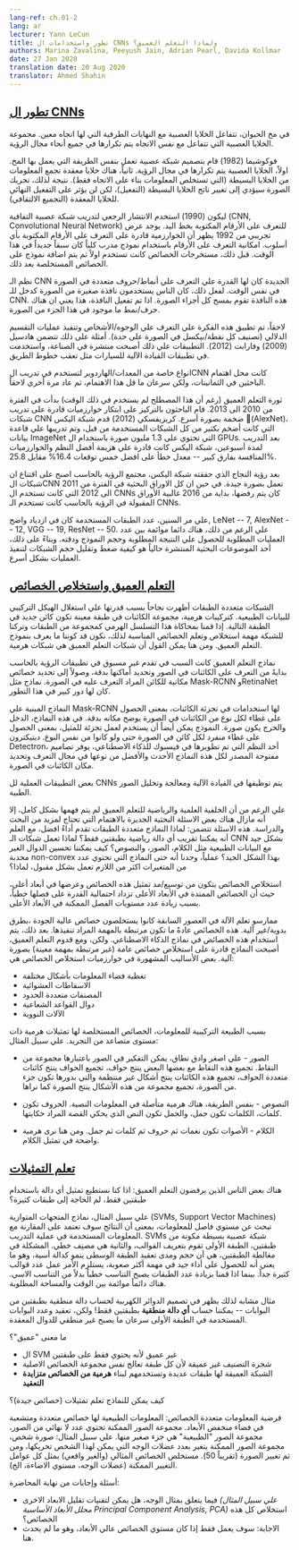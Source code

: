 ```yaml
---
lang-ref: ch.01-2
lang: ar
lecturer: Yann LeCun
title: تطور واستخدامات ال CNNs ولماذا التعلم العميق؟
authors: Marina Zavalina, Peeyush Jain, Adrian Pearl, Davida Kollmar
date: 27 Jan 2020
translation date: 20 Aug 2020
translator: Ahmed Shahin
---
```



## [تطور ال CNNs](https://www.youtube.com/watch?v=0bMe_vCZo30&t=2965s)

<!--In animal brains, neurons react to edges that are at particular orientations. Groups of neurons that react to the same orientations are replicated over all of the visual field.-->

في مخ الحيوان، تتفاعل الخلايا العصبية مع النهايات الطرفية التي لها اتجاه معين. مجموعة الخلايا العصبية التي تتفاعل مع نفس الاتجاه يتم تكرارها في جميع أنحاء مجال الرؤية.

<!-- Fukushima (1982) built a neural net (NN) that worked the same way as the brain, based on two concepts. First, neurons are replicated across the visual field. Second, there are complex cells that pool the information from simple cells (orientation-selective units). As a result, the shift of the picture will change the activation of simple cells, but will not influence the integrated activation of the complex cell (convolutional pooling). -->

فوكوشيما (1982) قام بتصميم شبكة عصبية تعمل بنفس الطريقة التي يعمل بها المخ. اولاً، الخلايا العصبية يتم تكرارها في مجال الرؤية. ثانياً، هناك خلايا معقدة تجمع المعلومات من الخلايا البسيطة (التي تستخلص المعلومات بناء على الاتجاه فقط). نتيجة لذلك، تحريك الصورة سيؤدي إلى تغيير ناتج الخلايا البسيطة (التفعيل)، لكن لن يؤثر على التفعيل النهائي للخلايا المعقدة (التجميع الالتفافي).

<!-- LeCun (1990) used backprop to train a CNN to recognize handwritten digits. There is a demo from 1992 where the algorithm recognizes the digits of any style. Doing character/pattern recognition using a model that is trained end-to-end was new at that time. Previously, people had used feature extractors with a supervised model on top. -->

ليكون (1990) استخدم الانتشار الرجعي لتدريب شبكة عصبية التفافية (CNN, Convolutional Neural Network) للتعرف على الأرقام المكتوبة بخط اليد. يوجد عرض تجريبي من 1992 يظهر أن الخوارزمية قادرة على التعرف على الأرقام المكتوبة بأي أسلوب. امكانية التعرف على الأرقام باستخدام نموذج مدرب كلياً كان سبقاً جديداً في هذا الوقت. قبل ذلك، مستخرجات الخصائص كانت تستخدم اولاً ثم يتم اضافة نموذج على الخصائص المستخلصة بعد ذلك.

<!-- These new CNN systems could recognize multiple characters in the image at the same time. To do it, people used a small input window for a CNN and swiped it over the whole image. If it activated, it meant there was a particular character present. -->

نظم الـ CNN الجديدة كان لها القدرة علي التعرف علي أنماط/حروف متعددة في الصورة في نفس الوقت. لفعل ذلك، كان الناس يستخدمون نافذة صغيرة من الصورة كدخل للـ CNN. هذه النافذة تقوم بمسح كل أجزاء الصورة. اذا تم تفعيل النافذة، هذا يعني ان هناك حرف/نمط ما موجود في هذا الجزء من الصورة.

<!-- Later, this idea was applied to faces/people detection and semantic segmentation (pixel-wise classification). Examples include Hadsell (2009) and Farabet (2012). This eventually became popular in industry, used in autonomous driving applications such as lane tracking. -->

لاحقاً، تم تطبيق هذه الفكرة علي التعرف علي الوجوه/الأشخاص وتنفيذ عمليات التقسيم الدلالي (تصنيف كل نقطة/بيكسل في الصورة على حدة). أمثلة على ذلك تتضمن هادسيل (2009) وفارابت (2012). التطبيقات علي ذلك أصبحت منتشرة في الصناعة، واستخدمت في تطبيقات القيادة الآلية للسيارات مثل تعقب خطوط الطريق.

<!-- Special types of hardware to train CNN were a hot topic in the 1980s, then the interest dropped, and now it has become popular again. -->

انواع خاصة من المعدات/الهاردوير لتستخدم في تدريب الCNN كانت محل اهتمام الباحثين في الثمانينات، ولكن سرعان ما قل هذا الاهتمام، ثم عاد مرة أخري لاحقاً.

<!-- The deep learning (though the term was not used at that time) revolution started in 2010-2013. Researchers focused on inventing algorithms that could help train large CNNs faster. Krizhevsky (2012) came up with AlexNet, which was a much larger CNN than those used before, and trained it on ImageNet (1.3 million samples) using GPUs. After running for a couple of weeks AlexNet beat the performance of the best competing systems by a large margin -- a 25.8% *vs.* 16.4% top-5 error rate. -->

ثورة التعلم العميق (رغم أن هذا المصطلح لم يستخدم في ذلك الوقت) بدأت في الفترة من 2010 الى 2013. قام الباحثون بالتركيز على ابتكار خوارزميات قادرة على تدريب شبكات CNN ضخمة بصورة أسرع. كريزيفسكي (2012) قدم شبكة اليكس (ِAlexNet)، التي كانت أضخم بكثير من كل الشبكات المستخدمة من قبل، وتم تدريبها علي قاعدة بيانات ImageNet التي تحتوي على 1.3 مليون صورة باستخدام ال GPUs. بعد التدريب لمدة أسبوعين، شبكة اليكس كانت قادرة علي هزيمة أفضل النظم والخوارزميات المنافسة بفارق كبير -- معدل خطأ على افضل خمس توقعات 16.4% مقابل 25.8%.

<!-- After seeing AlexNet's success, the computer vision (CV) community was convinced that CNNs work. While all papers from 2011-2012 that mentioned CNNs had been rejected, since 2016 most accepted CV papers use CNNs. -->

بعد رؤية النجاح الذي حققته شبكة اليكس، مجتمع الرؤية بالحاسب اصبح على اقتناع ان شبكات الCNN تعمل بصورة جيدة. في حين ان كل الاوراق البحثية في الفترة من 2011 الى 2012 التي كانت تستخدم ال CNNs كان يتم رفضها، بداية من 2016 غالبية الأوراق المقبولة في الرؤية بالحاسب كانت تستخدم الـ CNNs.

<!-- Over the years, the number of layers used has been increasing: LeNet -- 7, AlexNet -- 12, VGG -- 19, ResNet -- 50. However, there is a trade-off between the number of operations needed to compute the output, the size of the model, and its accuracy. Thus, a popular topic now is how to compress the networks to make the computations faster. -->

علي مر السنين، عدد الطبقات المستخدمة كان في ازدياد واضح, LeNet -- 7, AlexNet -- 12, VGG -- 19, ResNet -- 50. علي الرغم من ذلك، هناك دائما موائمة بين عدد العمليات المطلوبة للحصول علي النتيجة المطلوبة وحجم النموذج ودقته. وبناءً على ذلك، أحد الموضوعات البحثية المنتشرة حالياً هو كيفية ضغط وتقليل حجم الشبكات لتنفيذ العمليات بشكل أسرع.

<!-- Deep Learning and Feature Extraction -->

## [التعلم العميق واستخلاص الخصائص](https://www.youtube.com/watch?v=0bMe_vCZo30&t=3955s)

<!-- Multilayer networks are successful because they exploit the compositional structure of natural data. In compositional hierarchy, combinations of objects at one layer in the hierarchy form the objects at the next layer. If we mimic this hierarchy as multiple layers and let the network learn the appropriate combination of features, we get what is called Deep Learning architecture. Thus, Deep Learning networks are hierarchical in nature. -->

الشبكات متعددة الطبقات أظهرت نجاحاً بسبب قدرتها علي استغلال الهيكل التركيبي للبيانات الطبيعية. كتركيبات هرمية، مجموعة الكائنات في طبقة معينة تكون كائن جديد في الطبقة التالية. إذا قمنا بمحاكاة هذا التسلسل الهرمي كمجموعة من الطبقات وتركنا للشبكة مهمة استخلاص وتعلم الخصائص المناسبة لذلك، نكون قد كوننا ما يعرف بنموذج التعلم العميق. ومن هنا يمكن القول أن شبكات التعلم العميق هي شبكات هرمية.

<!-- Deep learning architectures have led to an incredible progress in computer vision tasks ranging from identifying and generating accurate masks around the objects to identifying spatial properties of an object. Mask-RCNN and RetinaNet architectures mainly led to this improvement. -->

نماذج التعلم العميق كانت السبب في تقدم غير مسبوق في تطبيقات الرؤية بالحاسب بدايةً من التعرف على الكائنات في الصور وتحديد أماكنها بدقة، وصولاً إلى تحديد خصائص مكانية للكائن المراد التعرف عليه في الصورة. نماذج مثل Mask-RCNN وRetinaNet كان لها دور كبير في هذا التطور.

<!-- Mask RCNNs have found their use in segmenting individual objects, *i.e.* creating masks for each object in an image. The input and output are both images. The architecture can also be used to do instance segmentation, *i.e.* identifying different objects of the same type in an image. Detectron, a Facebook AI Research (FAIR) software system, implements all these state-of-the-art object detection algorithms and is open source. -->

النماذج المبنية علي Mask-RCNN لها استخدامات في تجزئة الكائنات، بمعنى الحصول على غطاء لكل نوع من الكائنات في الصورة يوضح مكانه بدقة. في هذه النماذج، الدخل والخرج يكون صورة. النموذج يمكن أيضاً أن يستخدم لعمل تجزئة للمثيل، بمعنى الحصول على غطاء منفرد لكل كائن في الصورة حتى ولو كانوا من نفس النوع. ديتيكترون Detectron، أحد النظم التي تم تطويرها في فيسبوك للذكاء الاصطناعي، يوفر تصاميم مفتوحة المصدر لكل هذة النماذج الأحدث والأفضل من نوعها في مجال التعرف وتحديد مكان الكائنات في الصورة.

<!-- Some of the practical applications of CNNs are powering autonomous driving and analysing medical images. -->

بعض التطبيقات العملية لل CNNs يتم توظيفها في القيادة الآلية ومعالجة وتحليل الصور الطبية.

<!-- Although the science and mathematics behind deep learning is fairly understood, there are still some interesting questions that require more research. These questions include: Why do architectures with multiple layers perform better, given that we can approximate any function with two layers? Why do CNNs work well with natural data such as speech, images, and text? How are we able to optimize non-convex functions so well? Why do over-parametrised architectures work? -->

علي الرغم من أن الخلفية العلمية والرياضية للتعلم العميق لم يتم فهمها بشكل كامل، إلا أنه مازال هناك بعض الاسئلة البحثية    الجديرة بالاهتمام التي تحتاج لمزيد من البحث والدراسة. هذه الاسئلة تتضمن: لماذا النماذج متعددة الطبقات تقدم أداءً افضل، مع العلم أنه يمكننا تقريب أي دالة رياضية بطبقتين فقط؟ لماذا تعمل شبكات الـ CNN بشكل جيد مع البيانات الطبيعية مثل الكلام، الصور، والنصوص؟ كيف يمكننا تحسين الدوال الغير محدبة non-convex بهذا الشكل الجيد؟ عملياً، وجدنا أنه حتى النماذج التي تحتوي عدد من المتغيرات اكثر من اللازم تعمل بشكل مقبول، لماذا؟

<!-- Feature extraction consists of expanding the representational dimension such that the expanded features are more likely to be linearly separable; data points in higher dimensional space are more likely to be linearly separable due to the increase in the number of possible separating planes. -->

استخلاص الخصائص يتكون من توسيع/مد تمثيل هذه الخصائص وعرضها في أبعاد أعلى، حيث أن الخصائص الممتدة في الأبعاد الأعلى تزداد احتمالية القدرة على فصلها خطياً، بسبب زيادة عدد مستويات الفصل الممكنة في الأبعاد الأعلى.

<!-- Earlier machine learning practitioners relied on high quality, hand crafted, and task specific features to build artificial intelligence models, but with the advent of Deep Learning, the models are able to extract the generic features automatically. Some common approaches used in feature extraction algorithms are highlighted below:

- Space tiling
- Random Projections
- Polynomial Classifier (feature cross-products)
- Radial basis functions
- Kernel Machines -->

ممارسو تعلم الآلة في العصور السابقة كانوا يستخلصون خصائص عالية الجودة ،بطرق يدوية/غير آلية. هذه الخصائص عادةً ما تكون مرتبطة بالمهمة المراد تنفيذها. بعد ذلك، يتم استخدام هذه الخصائص في نماذج الذكاء الاصطناعي. ولكن، ومع قدوم التعلم العميق، أصبحت النماذج قادرة على استخلاص خصائص عامة (غير مرتبطة بمهمة معينة) بصورة آلية. بعض الأساليب المشهورة في خوارزميات استخلاص الخصائص هي:

- تغطية فضاء المعلومات بأشكال مختلفة
- الاسقاطات العشوائية
- المصنفات متعددة الحدود
- دوال القواعد الشعاعية
- الآلات النووية

<!-- Because of the compositional nature of data, learned features have a hierarchy of representations with increasing level of abstractions. For example: -->

بسبب الطبيعة التركيبية للمعلومات، الخصائص المستخلصة لها تمثيلات هرمية ذات مستوى متصاعد من التجريد. علي سبيل المثال:

<!-- -  Images - At the most granular level, images can be thought of as pixels. Combination of pixels constitute edges which when combined forms textons (multi-edge shapes). Textons form motifs and motifs form parts of the image. By combining these parts together we get the final image. -->

- الصور - علي اصغر وادق نطاق، يمكن التفكير في الصور باعتبارها مجموعة من النقاط. تجميع هذه النقاط مع بعضها البعض ينتج حواف، تجميع الحواف ينتج كائنات متعددة الحواف، تجميع هذه الكائنات ينتج أشكال غير منتظمة والتي بدورها تكون جزء من الصورة، تجميع مجموعة من هذه الأشكال ينتج الصورة كما نراها.

<!-- -  Text - Similarly, there is an inherent hierarchy in textual data. Characters form words, when we combine words together we get word-groups, then clauses, then by combining clauses we get sentences. Sentences finally tell us what story is being conveyed. -->

- النصوص - بنفس الطريقة، هناك هرمية متأصلة في المعلومات النصية. الحروف تكون كلمات، الكلمات تكون جمل، والجمل تكون النص الذي يحكي القصة المراد حكايتها.

<!-- -  Speech - In speech, samples compose bands, which compose sounds, which compose phones, then phonemes, then whole words, then sentences, thus showing a clear hierarchy in representation. -->

- الكلام - الأصوات تكون نغمات ثم حروف ثم كلمات ثم جمل. ومن هنا نرى هرمية واضحة في تمثيل الكلام.

<!-- Learning representations -->

## [تعلم التمثيلات](https://www.youtube.com/watch?v=0bMe_vCZo30&t=4767s)

<!-- There are those who dismiss Deep Learning: if we can approximate any function with 2 layers, why have more? -->

هناك بعض الناس الذين يرفضون التعلم العميق: اذا كنا نستطيع تمثيل أي دالة باستخدام طبقتين فقط، لم الحاجة إلى طبقات كثيرة؟

<!-- For example: SVMs find a separating hyperplane "in the span of the data", meaning predictions are based on comparisons to training examples. SVMs are essentially a very simplistic 2 layer neural net, where the first layer defines "templates" and the second layer is a linear classifier. The problem with 2 layer fallacy is that the complexity and size of the middle layer is exponential in $N$ (to do well with a difficult task, need LOTS of templates). But if you expand the number of layers to $\log(N)$, the layers become linear in $N$. There is a trade-off between time and space. -->

علي سبيل المثال، نماذج المتجهات المتوازية (SVMs, Support Vector Machines) تبحث عن مستوي فاصل للمعلومات، بمعنى أن النتائج سوف تعتمد على المقارنة مع المعلومات المستخدمة في عملية التدريب. SVMs شبكة عصبية بسيطة مكونة من طبقتين، الطبقة الأولى تقوم بتعريف القوالب، والثانية هي مصنِف خطي. المشكلة في مغالطة الطبقتين، هي أن حجم ومدى تعقيد الطبقة الوسطى ينمو كدالة أسية، وهو ما يعني أنه للحصول على أداء جيد في مهمة أكثر صعوبة، يستلزم الأمر عمل عدد قوالب كثيرة جداً. بينما اذا قمنا بزيادة عدد الطبقات يصبح التناسب خطياً بدلاً من التناسب الاسي. هناك دائماً موائمة بين الوقت والمساحة المطلوبة.

<!-- An analogy is designing a circuit to compute a boolean function with no more than two layers of gates -- we can compute **any boolean function** this way! But, the complexity and resources of the first layer (number of gates) quickly becomes infeasible for complex functions. -->

مثال مشابه لذلك يظهر في تصميم الدوائر الكهربية لحساب دالة منطقية بطبقتين من البوابات -- يمكننا حساب **أي دالة منطقية** بطبقتين فقط! ولكن، تعقيد وعدد البوابات المستخدمة في الطبقة الأولى سرعان ما يصبح غير منطقي للدوال المعقدة.

<!-- What is "deep"? -->

ما معنى "عميق"؟

<!-- - An SVM isn't deep because it only has two layers
- A classification tree isn't deep because every layer analyses the same (raw) features
- A deep network has several layers and uses them to build a **hierarchy of features of increasing complexity** -->

- ال SVM غير عميق ﻷنه يحتوي فقط على طبقتين
- شجرة التصنيف غير عميقة ﻷن كل طبقة تعالج نفس مجموعة الخصائص الاصلية
- الشبكة العميقة لها طبقات عديدة وتستخدمهم لبناء **هرمية من الخصائص متزايدة التعقيد**

<!-- How can models learn representations (good features)? -->

كيف يمكن للنماذج تعلم تمثيلات (خصائص جيدة)؟

<!-- Manifold hypothesis: natural data lives in a low-dimensional manifold. Set of possible images is essentially infinite, set of "natural" images is a tiny subset. For example: for an image of a person, the set of possible images is on the order of magnitude of the number of face muscles they can move (degrees of freedom) ~ 50. An ideal (and unrealistic) feature extractor represents all the factors of variation (each of the muscles, lighting, *etc.*). -->

فرضية المعلومات متعددة الخصائص: المعلومات الطبيعية لها خصائص متعددة ومتشعبة في فضاء منخفض الأبعاد. مجموعة الصور الممكنة تحتوي عدد لا نهائي من الصور، مجموعة الصور "الطبيعية" هي جزء صغير منها. علي سبيل المثال: صورة شخص، مجموعة الصور الممكنة يتغير بعدد عضلات الوجه التي يمكن لهذا الشخص تحريكها، ومن ثم تغيير الصورة (تقريباً 50). مستخلص الخصائص المثالي (والغير واقعي) يمثل كل عوامل التغيير الممكنة (عضلات الوجه، مستوي الاضاءة، الخ).


<!-- Q&A from the end of lecture:

- For the face example, could some other dimensionality reduction technique (*i.e.* PCA) extract these features?
  - Answer: would only work if the manifold surface is a hyperplane, which it is not -->

أسئلة وإجابات من نهاية المحاضرة:

- فيما يتعلق بمثال الوجه، هل يمكن لتقنيات تقليل الابعاد الاخرى *(علي سبيل المثال محلل الأبعاد الأساسية Principal Component Analysis, PCA)* استخلاص كل هذه الخصائص؟
- الاجابة: سوف يعمل فقط إذا كان مستوي الخصائص عالي الأبعاد، وهو ما لم يحدث هنا.
